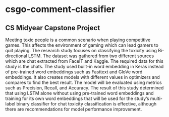 # csgo-comment-classifier
## CS Midyear Capstone Project

Meeting toxic people is a common scenario when playing competitive games. This affects the environment of gaming which can lead gamers to quit playing. The research study focuses on classifying the toxicity using Bi-directional LSTM. The dataset was gathered from two different sources which are chat extracted from FaceIT and Kaggle. The required data for this study is the chats. The study used built-in word embedding in Keras instead of pre-trained word embeddings such as Fasttext and GloVe word embeddings. It also creates models with different values in optimizers and compares to find the best result. The model will be evaluated using metrics such as Precision, Recall, and Accuracy. The result of this study determined that using LSTM alone without using pre-trained word embeddings and training for its own word embeddings that will be used for the study’s multi-label binary classifier for chat toxicity classification is effective, although there are recommendations for model performance improvement.
